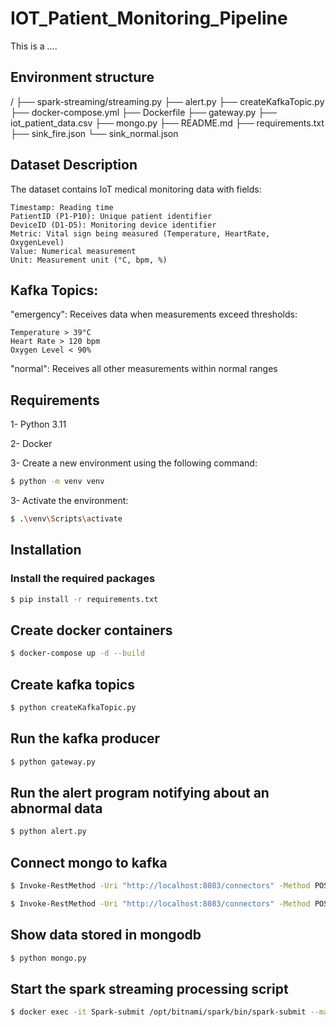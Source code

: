 # IOT_Patient_Monitoring_Pipeline

This is a ....

## Environment structure
/
├── spark-streaming/streaming.py
├── alert.py
├── createKafkaTopic.py
├── docker-compose.yml
├── Dockerfile
├── gateway.py
├── iot_patient_data.csv
├── mongo.py
├── README.md
├── requirements.txt
├── sink_fire.json
└── sink_normal.json

## Dataset Description

The dataset contains IoT medical monitoring data with fields:

    Timestamp: Reading time
    PatientID (P1-P10): Unique patient identifier
    DeviceID (D1-D5): Monitoring device identifier
    Metric: Vital sign being measured (Temperature, HeartRate, OxygenLevel)
    Value: Numerical measurement
    Unit: Measurement unit (°C, bpm, %)


## Kafka Topics:

"emergency": Receives data when measurements exceed thresholds:

    Temperature > 39°C
    Heart Rate > 120 bpm
    Oxygen Level < 90%


"normal": Receives all other measurements within normal ranges


## Requirements

1- Python 3.11

2- Docker

3- Create a new environment using the following command:

```bash
$ python -m venv venv
```

3- Activate the environment:

```bash
$ .\venv\Scripts\activate
```

## Installation

### Install the required packages

```bash
$ pip install -r requirements.txt
```

## Create docker containers
```bash
$ docker-compose up -d --build
```

## Create kafka topics

```bash
$ python createKafkaTopic.py
```

## Run the kafka producer

```bash
$ python gateway.py
```

## Run the alert program notifying about an abnormal data

```bash
$ python alert.py
```

## Connect mongo to kafka

```bash
$ Invoke-RestMethod -Uri "http://localhost:8083/connectors" -Method POST -ContentType "application/json" -Body (Get-Content -Raw sink_emergency.json)
```

```bash
$ Invoke-RestMethod -Uri "http://localhost:8083/connectors" -Method POST -ContentType "application/json" -Body (Get-Content -Raw sink_normal.json)
```

## Show data stored in mongodb

```bash
$ python mongo.py
```

## Start the spark streaming processing script

```bash
$ docker exec -it Spark-submit /opt/bitnami/spark/bin/spark-submit --master spark://spark-master:7077 --packages org.apache.spark:spark-sql-kafka-0-10_2.12:3.3.0 /app/streaming.py
```